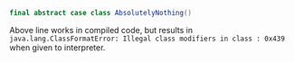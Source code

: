 ```scala
final abstract case class AbsolutelyNothing() 
```

Above line works in compiled code, but results in ` java.lang.ClassFormatError: Illegal class modifiers in class : 0x439 ` when given to interpreter.
